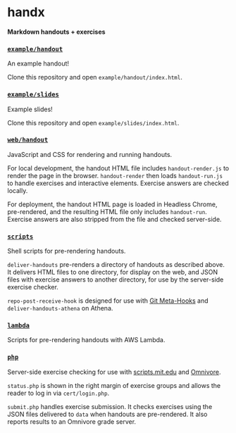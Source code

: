 handx
=====

**Markdown handouts + exercises**

### [`example/handout`](example/handout)

An example handout!

Clone this repository and open `example/handout/index.html`.

### [`example/slides`](example/slides)

Example slides!

Clone this repository and open `example/slides/index.html`.

### [`web/handout`](web/handout)

JavaScript and CSS for rendering and running handouts.

For local development, the handout HTML file includes `handout-render.js` to render the page in the browser.
`handout-render` then loads `handout-run.js` to handle exercises and interactive elements.
Exercise answers are checked locally.

For deployment, the handout HTML page is loaded in Headless Chrome, pre-rendered, and the resulting HTML file only includes `handout-run`.
Exercise answers are also stripped from the file and checked server-side.

### [`scripts`](scripts)

Shell scripts for pre-rendering handouts.

`deliver-handouts` pre-renders a directory of handouts as described above.
It delivers HTML files to one directory, for display on the web, and JSON files with exercise answers to another directory, for use by the server-side exercise checker.

`repo-post-receive-hook` is designed for use with [Git Meta-Hooks] and `deliver-handouts-athena` on Athena.

  [Git Meta-Hooks]: https://github.com/maxg/git-meta-hooks

### [`lambda`](lambda)

Scripts for pre-rendering handouts with AWS Lambda.

### [`php`](php)

Server-side exercise checking for use with [scripts.mit.edu] and [Omnivore].

`status.php` is shown in the right margin of exercise groups and allows the reader to log in via `cert/login.php`.

`submit.php` handles exercise submission.
It checks exercises using the JSON files delivered to `data` when handouts are pre-rendered.
It also reports results to an Omnivore grade server.

  [scripts.mit.edu]: https://scripts.mit.edu
  [Omnivore]: https://github.com/maxg/omnivore
